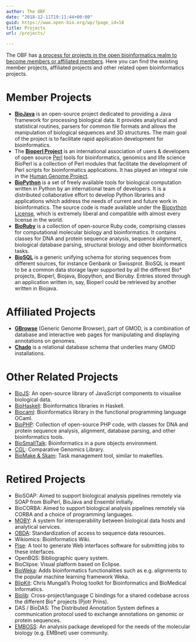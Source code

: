 ```yaml
---
author: The OBF
date: "2018-12-11T19:11:44+00:00"
guid: https://www.open-bio.org/wp/?page_id=18
title: Projects
url: /projects/

---
```


The OBF has [a process for projects in the open bioinformatics realm to become members or affiliated members](/adding-projects/). Here you can find the existing member projects, affiliated projects and other related open bioinformatics projects.

# Member Projects


* **[BioJava](http://biojava.org/)** is an open-source project dedicated to providing a Java framework for processing biological data. It provides analytical and statistical routines, parsers for common file formats and allows the manipulation of biological sequences and 3D structures. The main goal of the project is to facilitate rapid application development for bioinformatics.
* The **[Bioperl Project](http://bioperl.org/)** is an international association of users & developers of open source [Perl](https://en.wikipedia.org/wiki/Perl) tools for bioinformatics, genomics and life science BioPerl is a collection of Perl modules that facilitate the development of Perl scripts for bioinformatics applications. It has played an integral role in the [Human Genome Project](https://en.wikipedia.org/wiki/Human_Genome_Project).
* [**BioPython**](https://biopython.org/) is a set of freely available tools for biological computation written in Python by an international team of developers. It is a distributed collaborative effort to develop Python libraries and applications which address the needs of current and future work in bioinformatics. The source code is made available under the [Biopython License](https://github.com/biopython/biopython/blob/master/LICENSE.rst), which is extremely liberal and compatible with almost every license in the world.
* [**BioRuby**](http://www.bioruby.org/) is a collection of open-source Ruby code, comprising classes for computational molecular biology and bioinformatics. It contains classes for DNA and protein sequence analysis, sequence alignment, biological database parsing, structural biology and other bioinformatics tasks.
* [**BioSQL**](https://biosql.org/wiki/Main_Page) is a generic unifying schema for storing sequences from different sources, for instance Genbank or Swissprot. BioSQL is meant to be a common data storage layer supported by all the different Bio* projects, Bioperl, Biojava, Biopython, and Bioruby. Entries stored through an application written in, say, Bioperl could be retrieved by another written in Biojava.

# Affiliated Projects

* [**GBrowse**](https://gmod.org/) (Generic Genome Browser), part of GMOD, is a combination of database and interactive web pages for manipulating and displaying annotations on genomes.
* [**Chado**](https://gmod.org/wiki/Chado) is a relational database schema that underlies many GMOD installations.

# Other Related Projects

* [BioJS](http://biojs.net/): An open-source library of JavaScript components to visualise biological data.
* [BioHaskell](http://biohaskell.org/): Bioinformatics libraries in Haskell.
* [Biocaml](http://biocaml.org/): Bioinformatics library in the functional programming language OCaml.
* [BioPHP](http://biophp.org/): Collection of open-source PHP code, with classes for DNA and protein sequence analysis, alignment, database parsing, and other bioinformatics tools.
* [BioSmallTalk](https://biosmalltalk.github.io/): Bioinformatics in a pure objects environment.
* [CGL](https://www.yandell-lab.org/software/cgl.html): Comparative Genomics Library.
* [BioMake & Skam](https://skam.sourceforge.net/): Task management tool, similar to makefiles.

# Retired Projects


* BioSOAP: Aimed to support biological analysis pipelines remotely via SOAP from BioPerl, BioJava and Ensembl initially.
* BioCORBA: Aimed to support biological analysis pipelines remotely via CORBA and a choice of programming languages.
* [MOBY](http://biomoby.open-bio.org/): A system for interoperability between biological data hosts and analytical services.
* [OBDA](http://obda.open-bio.org/): Standardization of access to sequence data resources.
* Wikiomics: Bioinformatics Wiki.
* [Pise](https://pubmed.ncbi.nlm.nih.gov/12511068/): A tool to generate Web interfaces software for submitting jobs to these interfaces.
* OpenBQS: Bibliographic query system.
* BioClipse: Visual platform based on Eclipse.
* [BioWeka](https://sourceforge.net/projects/bioweka/): Adds bioinformatics functionalities such as e.g. alignments to the popular machine learning framework Weka.
* [BlipKit](https://github.com/cmungall/blipkit): Chris Mungall’s Prolog toolkit for Bioinformatics and BioMedical Informatics.
* [Biolib](https://github.com/biolib/obf-biolib): Cross-project/language C bindings for a shared codebase across the different Bio* projects (Pjotr Prins).
* DAS / BioDAS: The Distributed Annotation System defines a communication protocol used to exchange annotations on genomic or protein sequences.
* [EMBOSS](https://emboss.sourceforge.net/): An analysis package developed for the needs of the molecular biology (e.g. EMBnet) user community. 
